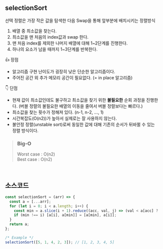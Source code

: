 ## selectionSort

선택 정렬은 가장 작은 값을 탐색한 다음 Swap을 통해 앞부분에 배치시키는 정렬방식

1. 배열 중 최소값을 찾는다.
2. 최소값을 맨 처음의 index값과 swap 한다.
3. 맨 처음 index를 제외한 나머지 배열에 대해 1~2단계를 진행한다.
4. 하나의 요소가 남을 때까지 1~3단계를 반복한다.

👍 장점

- 알고리즘 구현 난이도가 굉장히 낮은 단순한 알고리즘이다.
- 주어진 공간 외 추가 메모리 공간이 필요없다. (= in place 알고리즘)

👇 단점

- 현재 값이 최소값인데도 불구하고 최소값을 찾기 위한 **불필요한** 순회 과정을 진행한다. (버블 정렬의 불필요한 배열의 이동을 줄여서 버블 정렬보다는 빠르다.)
- 최소값을 찾는 횟수가 정해져 있다. (n-1, n-2, ..., 1)
- 시간복잡도(O(n2))가 높아서 실제로는 잘 사용하지 않는다.
- 불안정 정렬(unstable sort)로써 동일한 값에 대해 기존의 순서가 뒤바뀔 수 있는 정렬 방식이다.

> ### Big-O
>
> Worst case : O(n2)  
> Best case : O(n2)

<br>

## 소스코드

```javascript
const selectionSort = (arr) => {
  const a = [...arr];
  for (let i = 0; i < a.length; i++) {
    const min = a.slice(i + 1).reduce((acc, val, j) => (val < a[acc] ? j + i + 1 : acc), i);
    if (min !== i) [a[i], a[min]] = [a[min], a[i]];
  }
  return a;
};

/* Example */
selectionSort([5, 1, 4, 2, 3]); // [1, 2, 3, 4, 5]
```
